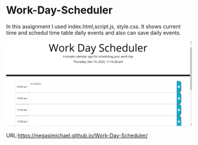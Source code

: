# Work-Day-Scheduler

In this assignment  I used index.html,script.js, style.css. It shows current time  and  schedul time table daily events and also can save daily events.

![Work-Day-Scheduler](Screenshot.png)

URL:https://negasimichael.github.io/Work-Day-Scheduler/